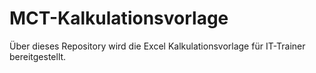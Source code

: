 # MCT-Kalkulationsvorlage

Über dieses Repository wird die Excel Kalkulationsvorlage für IT-Trainer bereitgestellt.
